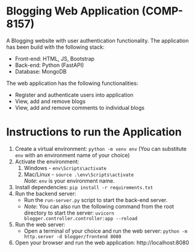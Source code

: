 # Blogging Web Application (COMP-8157)
A Blogging website with user authentication functionality. The application has been build with the following stack:
- Front-end: HTML, JS, Bootstrap
- Back-end: Python (FastAPI)
- Database: MongoDB

The web application has the following functionalities:
- Register and authenticate users into application
- View, add and remove blogs
- View, add and remove comments to individual blogs

# Instructions to run the Application
1. Create a virtual environment: `python -m venv env` (You can substitute `env` with an environment name of your choice)
2. Activate the environment:
   1. Windows - `env\Scripts\activate`
   2. Mac/Linux - `source .\env\Scripts\activate`
      <br>_Note_: `env` is your environment name.
3. Install dependencies: `pip install -r requirements.txt`
4. Run the backend server:
   - Run the `run-server.py` script to start the back-end server.
   - _Note_: You can also run the following command from the root directory to start the server: `uvicorn blogger.controller.controller:app --reload`
5. Run the web server:
   - Open a terminal of your choice and run the web server: `python -m http.server -d blogger/frontend 8080`
6. Open your browser and run the web application: http://localhost:8080
